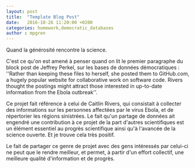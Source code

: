 ```yaml
---
layout: post
title:  "Template Blog Post"
date:   2016-10-26 11:20:00 +0200
categories: homework,democratic_databases
author : mpgren
---
```


Quand la générosité rencontre la science. 

C'est ce qu'on est amené à penser quand on lit le premier paragraphe du block post de Jeffrey Perkel, 
sur les bases de données démocratiques :
''Rather than keeping these files to herself, she posted them to GitHub.com, 
a hugely popular website for collaborative work on software code.
Rivers thought the postings might attract those interested in up-to-date information from the Ebola outbreak''.

Ce projet fait référence à celui de Caitlin Rivers, qui consistait à collecter des informations sur 
les personnes affectées par le virus Ebola,
et de répertorier les régions sinistrées.
Le fait qu'un partage de données ait engendré une contribution à ce projet de la part d'autres scientifiques 
est un élément essentiel au progrès scientifique ainsi qu'à l'avancée de la science ouverte. 
Et je trouve cela très positif.

Le fait de partager ce genre de projet avec des gens intéressés par celui-ci ne peut que le rendre meilleur, 
et permet, à partir d'un effort collectif, une meilleure qualité d'information et de progrès.

